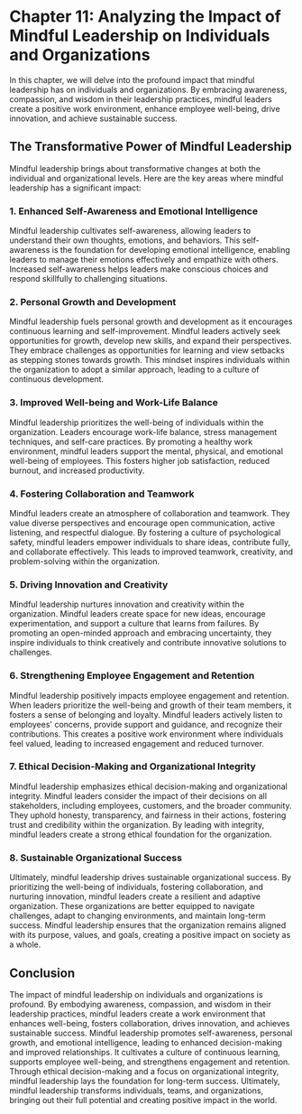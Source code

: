 Chapter 11: Analyzing the Impact of Mindful Leadership on Individuals and Organizations
=======================================================================================

In this chapter, we will delve into the profound impact that mindful leadership has on individuals and organizations. By embracing awareness, compassion, and wisdom in their leadership practices, mindful leaders create a positive work environment, enhance employee well-being, drive innovation, and achieve sustainable success.

The Transformative Power of Mindful Leadership
----------------------------------------------

Mindful leadership brings about transformative changes at both the individual and organizational levels. Here are the key areas where mindful leadership has a significant impact:

### 1. Enhanced Self-Awareness and Emotional Intelligence

Mindful leadership cultivates self-awareness, allowing leaders to understand their own thoughts, emotions, and behaviors. This self-awareness is the foundation for developing emotional intelligence, enabling leaders to manage their emotions effectively and empathize with others. Increased self-awareness helps leaders make conscious choices and respond skillfully to challenging situations.

### 2. Personal Growth and Development

Mindful leadership fuels personal growth and development as it encourages continuous learning and self-improvement. Mindful leaders actively seek opportunities for growth, develop new skills, and expand their perspectives. They embrace challenges as opportunities for learning and view setbacks as stepping stones towards growth. This mindset inspires individuals within the organization to adopt a similar approach, leading to a culture of continuous development.

### 3. Improved Well-being and Work-Life Balance

Mindful leadership prioritizes the well-being of individuals within the organization. Leaders encourage work-life balance, stress management techniques, and self-care practices. By promoting a healthy work environment, mindful leaders support the mental, physical, and emotional well-being of employees. This fosters higher job satisfaction, reduced burnout, and increased productivity.

### 4. Fostering Collaboration and Teamwork

Mindful leaders create an atmosphere of collaboration and teamwork. They value diverse perspectives and encourage open communication, active listening, and respectful dialogue. By fostering a culture of psychological safety, mindful leaders empower individuals to share ideas, contribute fully, and collaborate effectively. This leads to improved teamwork, creativity, and problem-solving within the organization.

### 5. Driving Innovation and Creativity

Mindful leadership nurtures innovation and creativity within the organization. Mindful leaders create space for new ideas, encourage experimentation, and support a culture that learns from failures. By promoting an open-minded approach and embracing uncertainty, they inspire individuals to think creatively and contribute innovative solutions to challenges.

### 6. Strengthening Employee Engagement and Retention

Mindful leadership positively impacts employee engagement and retention. When leaders prioritize the well-being and growth of their team members, it fosters a sense of belonging and loyalty. Mindful leaders actively listen to employees' concerns, provide support and guidance, and recognize their contributions. This creates a positive work environment where individuals feel valued, leading to increased engagement and reduced turnover.

### 7. Ethical Decision-Making and Organizational Integrity

Mindful leadership emphasizes ethical decision-making and organizational integrity. Mindful leaders consider the impact of their decisions on all stakeholders, including employees, customers, and the broader community. They uphold honesty, transparency, and fairness in their actions, fostering trust and credibility within the organization. By leading with integrity, mindful leaders create a strong ethical foundation for the organization.

### 8. Sustainable Organizational Success

Ultimately, mindful leadership drives sustainable organizational success. By prioritizing the well-being of individuals, fostering collaboration, and nurturing innovation, mindful leaders create a resilient and adaptive organization. These organizations are better equipped to navigate challenges, adapt to changing environments, and maintain long-term success. Mindful leadership ensures that the organization remains aligned with its purpose, values, and goals, creating a positive impact on society as a whole.

Conclusion
----------

The impact of mindful leadership on individuals and organizations is profound. By embodying awareness, compassion, and wisdom in their leadership practices, mindful leaders create a work environment that enhances well-being, fosters collaboration, drives innovation, and achieves sustainable success. Mindful leadership promotes self-awareness, personal growth, and emotional intelligence, leading to enhanced decision-making and improved relationships. It cultivates a culture of continuous learning, supports employee well-being, and strengthens engagement and retention. Through ethical decision-making and a focus on organizational integrity, mindful leadership lays the foundation for long-term success. Ultimately, mindful leadership transforms individuals, teams, and organizations, bringing out their full potential and creating positive impact in the world.

